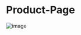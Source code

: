 # Product-Page
![image](https://github.com/monicasree2421/Product-Page/assets/116144161/0fce5e58-71b6-4871-af3d-da8ad0a72a76)
